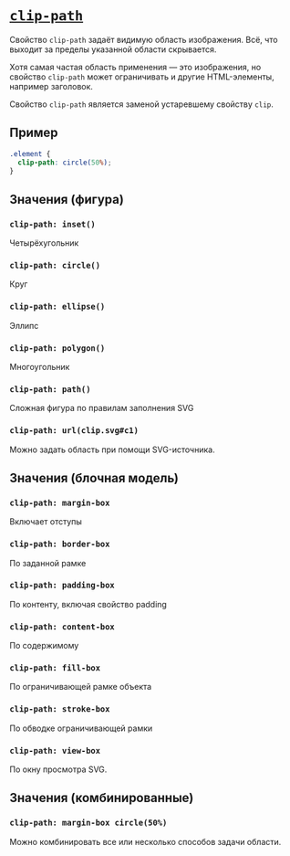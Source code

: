 # [`clip-path`](../index.md)

Свойство `clip-path` задаёт видимую область изображения. Всё, что выходит за пределы указанной области скрывается.

Хотя самая частая область применения — это изображения, но свойство `clip-path` может ограничивать и другие HTML-элементы, например заголовок.

Свойство `clip-path` является заменой устаревшему свойству `clip`.

## Пример

```css
.element {
  clip-path: circle(50%);
}
```

## Значения (фигура)

### `clip-path: inset()`

Четырёхугольник

### `clip-path: circle()`

Круг

### `clip-path: ellipse()`

Эллипс

### `clip-path: polygon()`

Многоугольник

### `clip-path: path()`

Сложная фигура по правилам заполнения SVG

### `clip-path: url(clip.svg#c1)`

Можно задать область при помощи SVG-источника.

## Значения (блочная модель)

### `clip-path: margin-box`

Включает отступы

### `clip-path: border-box`

По заданной рамке

### `clip-path: padding-box`

По контенту, включая свойство padding

### `clip-path: content-box`

По содержимому

### `clip-path: fill-box`

По ограничивающей рамке объекта

### `clip-path: stroke-box`

По обводке ограничивающей рамки

### `clip-path: view-box`

По окну просмотра SVG.

## Значения (комбинированные)

### `clip-path: margin-box circle(50%)`

Можно комбинировать все или несколько способов задачи области.
